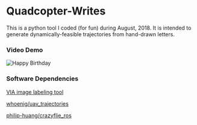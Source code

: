 # Quadcopter-Writes

This is a python tool I coded (for fun) during August, 2018. It is intended to generate dynamically-feasible trajectories from hand-drawn letters. 

### Video Demo
![Happy Birthday](video/demo.gif)



### Software Dependencies

[VIA image labeling tool](http://www.robots.ox.ac.uk/~vgg/software/via/)

[whoenig/uav_trajectories](https://github.com/whoenig/uav_trajectories)

[philip-huang/crazyflie_ros](https://github.com/philip-huang/crazyflie_ros)



